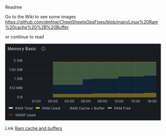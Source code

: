 Readme

Go to the Wiki to see some images
https://github.com/dmfow/CheetSheetsOpsFixes/blob/main/Linux%20Ram%20cache%20%2B%20Buffer

or continue to read

![alt](https://github.com/dmfow/CheetSheetsOpsFixes/blob/main/Images/RamCacheAndBuffers.png)

Link [Ram cache and buffers]([https://github.com/dmfow/CheetSheetsOpsFixes/blob/main/Linux%20Ram%20cache%20%2B%20Buffer])



